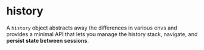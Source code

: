 # history

A `history` object abstracts away the differences in various envs and provides a minimal API that lets you manage the history stack, navigate, and **persist state between sessions**.

